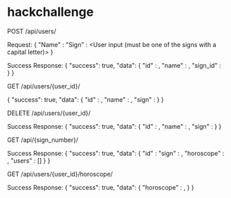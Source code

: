 # hackchallenge

POST /api/users/

Request:
{
  "Name" : <User Input>
  "Sign" : <User input (must be one of the signs with a capital letter)>
}
  
Success Response:
{
  "success": true,
  "data": {
            "id" : <ID>,
            "name" : <User Input for Name>,
            "sign_id" : <ID of Associated Sign>
          }
}
  
  
GET /api/users/{user_id}/

{
  "success": true,
  "data": {
            "id" : <ID>,
            "name" : <User Input for Name>,
            "sign" : <User Input for Sign>
          }
}
  
  
DELETE /api/users/{user_id}/

Success Response:
{
  "success": true,
  "data": {
            "id" : <ID>,
            "name" : <User Input for Name>,
            "sign" : <User Input for Sign>
          }
}
  
  
GET /api/{sign_number}/
  
Success Response:
{
  "success": true,
  "data": {
            "id" : <ID>
            "sign" : <Sign>,
            "horoscope" : <Associated Horoscope>,
            "users" : [<Serialized Users>]
        }
}
  

GET /api/users/{user_id}/horoscope/

Success Response:
{
  "success": true,
  "data": {
            "horoscope" : <User Horoscope>,
        }
}
